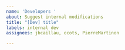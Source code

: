 ```yaml
---
name: 'Developers '
about: Suggest internal modifications
title: "[Dev] title"
labels: internal dev
assignees: jbcaillau, ocots, PierreMartinon

---
```



